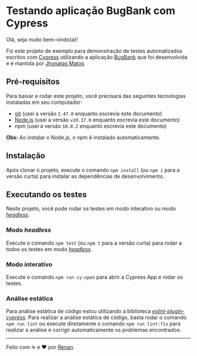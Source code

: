 # Testando aplicação BugBank com Cypress

Olá, seja muito bem-vindo(a)!

Fiz este projeto de exemplo para demonstração de testes automatizados escritos com [Cypress](https://cypress.io) utilizando a aplicação [BugBank](https://bugbank.netlify.app) que foi desenvolvida e é mantida por [Jhonatas Matos](https://github.com/jhonatasmatos).


## Pré-requisitos

Para baixar e rodar este projeto, você precisará das seguintes tecnologias instaladas em seu computador:

- [git](https://git-scm.com/downloads) (usei a versão `2.47.0` enquanto escrevia este documento)
- [Node.js](https://nodejs.org/en/) (usei a versão `v20.17.0` enquanto escrevia este documento)
- npm (usei a versão `10.8.2` enquanto escrevia este documento)

**Obs:** Ao instalar o Node.js, o npm é instalado automaticamente.

## Instalação

Após clonar o projeto, execute o comando `npm install` (ou `npm i` para a versão curta) para instalar as dependências de desenvolvimento.

## Executando os testes

Neste projeto, você pode rodar os testes em modo interativo ou modo [_headless_](https://docs.cypress.io/guides/guides/command-line).

### Modo _headless_

Execute o comando `npm test` (ou `npm t` para a versão curta) para rodar a   todos os testes em modo [_headless_](https://docs.cypress.io/guides/guides/command-line).


### Modo interativo

Execute o comando `npm run cy:open` para abrir a Cypress App e rodar os testes.

### Análise estática

Para análise estática de código estou utilizando a biblioteca [_eslint-plugin-cypress_](https://www.npmjs.com/package/eslint-plugin-cypress).
Para realizar a análise estática de código, basta rodar o comando `npm run lint` ou execute diretamente o comando `npm run lint:fix` para realizar a análise e corrigir automaticamente os problemas encontrados.
___

Feito com ☕ e ❤️ por [Renan](https://github.com/RenanCardoso).